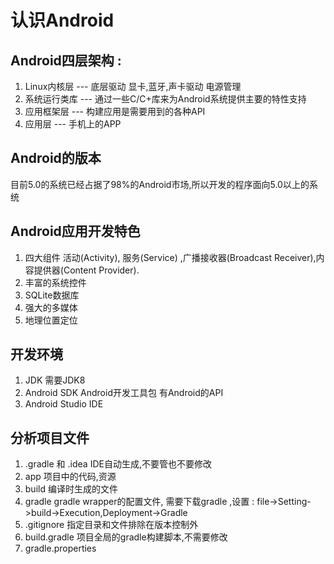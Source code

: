 # 认识Android

## Android四层架构 :
  1. Linux内核层  --- 底层驱动 显卡,蓝牙,声卡驱动 电源管理
  2. 系统运行类库 --- 通过一些C/C+库来为Android系统提供主要的特性支持
  3. 应用框架层 --- 构建应用是需要用到的各种API
  4. 应用层 --- 手机上的APP

## Android的版本
  目前5.0的系统已经占据了98%的Android市场,所以开发的程序面向5.0以上的系统

## Android应用开发特色
  1. 四大组件  活动(Activity), 服务(Service) ,广播接收器(Broadcast Receiver),内容提供器(Content Provider).  
  2. 丰富的系统控件  
  3. SQLite数据库
  4. 强大的多媒体  
  5. 地理位置定位

## 开发环境  
  1. JDK  需要JDK8  
  2. Android SDK Android开发工具包  有Android的API
  3. Android Studio IDE

## 分析项目文件

 1. .gradle 和 .idea  IDE自动生成,不要管也不要修改
 2. app 项目中的代码,资源
 3. build 编译时生成的文件  
 4. gradle gradle wrapper的配置文件, 需要下载gradle ,设置 : file->Setting->build->Execution,Deployment->Gradle
 5. .gitignore  指定目录和文件排除在版本控制外
 6. build.gradle 项目全局的gradle构建脚本,不需要修改  
 7. gradle.properties
